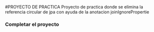 #PROYECTO DE PRACTICA
Proyecto de practica donde
se elimina la referencia
circular de jpa con ayuda
de la anotacion joinIgnorePropertie
### Completar el proyecto